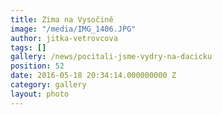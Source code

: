 ```yaml
---
title: Zima na Vysočině
image: "/media/IMG_1406.JPG"
author: jitka-vetrovcova
tags: []
gallery: /news/pocitali-jsme-vydry-na-dacicku
position: 52
date: 2016-05-18 20:34:14.000000000 Z
category: gallery
layout: photo
---
```

